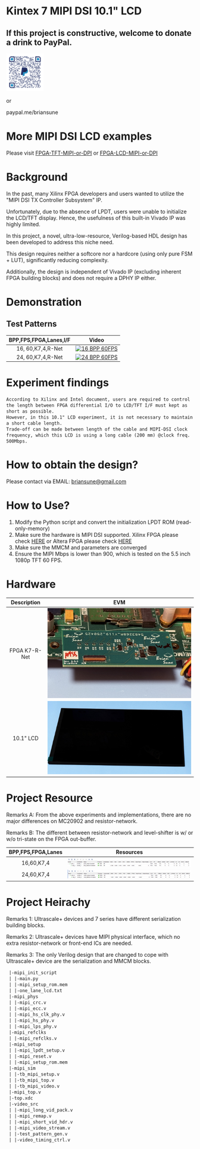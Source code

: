 # Kintex 7 MIPI DSI 10.1" LCD

## If this project is constructive, welcome to donate a drink to PayPal.

<img src="./images/qrcode.png" style="height:20%; width:20%">

or

paypal.me/briansune

# More MIPI DSI LCD examples

Please visit [FPGA-TFT-MIPI-or-DPI](https://briansune.github.io/FPGA-LCD-MIPI-or-DPI/) or [FPGA-LCD-MIPI-or-DPI](https://briansune.github.io/FPGA-LCD-MIPI-or-DPI/)

# Background

In the past, many Xilinx FPGA developers and users wanted to utilize the "MIPI DSI TX Controller Subsystem" IP.

Unfortunately, due to the absence of LPDT, users were unable to initialize the LCD/TFT display. Hence, the usefulness of this built-in Vivado IP was highly limited.

In this project, a novel, ultra-low-resource, Verilog-based HDL design has been developed to address this niche need.

This design requires neither a softcore nor a hardcore (using only pure FSM + LUT), significantly reducing complexity.

Additionally, the design is independent of Vivado IP (excluding inherent FPGA building blocks) and does not require a DPHY IP either.

# Demonstration

## Test Patterns

|BPP,FPS,FPGA,Lanes,I/F|Video|
|:-:|:-:|
|16, 60,K7,4,R-Net |[![16 BPP 60FPS](https://img.youtube.com/vi/s9c-84hYdOA/mqdefault.jpg)](https://youtube.com/video/s9c-84hYdOA)|
|24, 60,K7,4,R-Net |[![24 BPP 60FPS](https://img.youtube.com/vi/h76Uy9ckroE/mqdefault.jpg)](https://youtube.com/video/h76Uy9ckroE)|

# Experiment findings

```
According to Xilinx and Intel document, users are required to control the length between FPGA differential I/O to LCD/TFT I/F must kept as short as possible.
However, in this 10.1" LCD experiment, it is not necessary to maintain a short cable length.
Trade-off can be made between length of the cable and MIPI-DSI clock frequency, which this LCD is using a long cable (200 mm) @clock freq. 500Mbps.
```

# How to obtain the design?

Please contact via EMAIL: briansune@gmail.com

# How to Use?

1) Modify the Python script and convert the initialization LPDT ROM (read-only-memory)
2) Make sure the hardware is MIPI DSI supported. Xilinx FPGA please check [HERE](https://docs.amd.com/v/u/en-US/xapp894-d-phy-solutions) or Altera FPGA please check [HERE](https://cdrdv2-public.intel.com/666639/an754-683092-666639.pdf)
3) Make sure the MMCM and parameters are converged
4) Ensure the MIPI Mbps is lower than 900, which is tested on the 5.5 inch 1080p TFT 60 FPS.

# Hardware

|Description|EVM|
|:-:|:-:|
|FPGA K7-R-Net |<img src="./images/fpga_k7.JPG">|
|10.1" LCD     |<img src="./images/lcd_10p1inch_4lanes.JPG">|

# Project Resource

Remarks A: From the above experiments and implementations, there are no major differences on MC20902 and resistor-network.

Remarks B: The different between resistor-network and level-shifter is w/ or w/o tri-state on the FPGA out-buffer.

|BPP,FPS,FPGA,Lanes|Resources|
|:-:|:-:|
|16,60,K7,4|<img src="./images/K7_16bpp_60fps_10p1inch_4lanes.png">|
|24,60,K7,4|<img src="./images/K7_24bpp_60fps_10p1inch_4lanes.png">|

# Project Heirachy

Remarks 1: Ultrascale+ devices and 7 series have different serialization building blocks.

Remarks 2: Ultrascale+ devices have MIPI physical interface, which no extra resistor-network or front-end ICs are needed.

Remarks 3: The only Verilog design that are changed to cope with Ultrascale+ device are the serialization and MMCM blocks.

```
 |-mipi_init_script
 | |-main.py
 | |-mipi_setup_rom.mem
 | |-one_lane_lcd.txt
 |-mipi_phys
 | |-mipi_crc.v
 | |-mipi_ecc.v
 | |-mipi_hs_clk_phy.v
 | |-mipi_hs_phy.v
 | |-mipi_lps_phy.v
 |-mipi_refclks
 | |-mipi_refclks.v
 |-mipi_setup
 | |-mipi_lpdt_setup.v
 | |-mipi_reset.v
 | |-mipi_setup_rom.mem
 |-mipi_sim
 | |-tb_mipi_setup.v
 | |-tb_mipi_top.v
 | |-tb_mipi_video.v
 |-mipi_top.v
 |-top.xdc
 |-video_src
 | |-mipi_long_vid_pack.v
 | |-mipi_remap.v
 | |-mipi_short_vid_hdr.v
 | |-mipi_video_stream.v
 | |-test_pattern_gen.v
 | |-video_timing_ctrl.v
```
